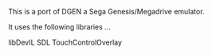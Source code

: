 This is a port of DGEN a Sega Genesis/Megadrive emulator. 

It uses the following libraries ...

libDevIL
SDL
TouchControlOverlay


